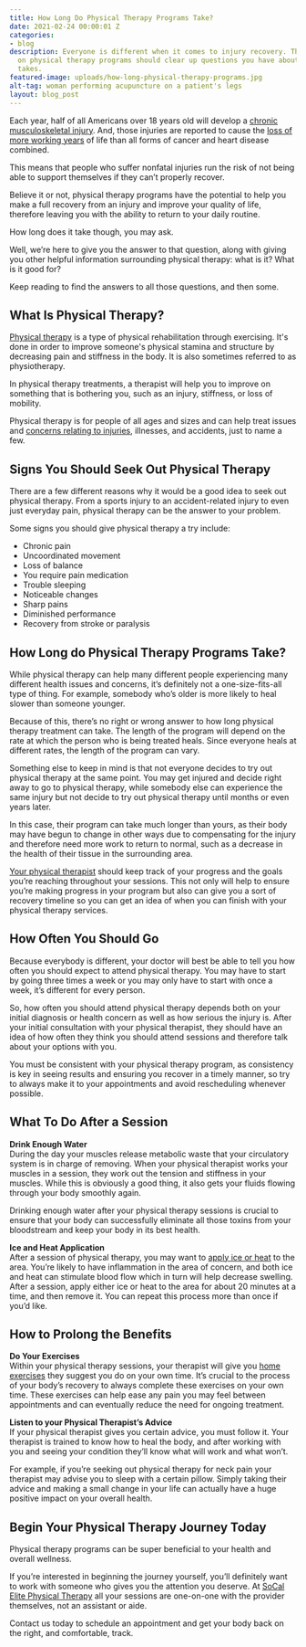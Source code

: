 ```yaml
---
title: How Long Do Physical Therapy Programs Take?
date: 2021-02-24 00:00:01 Z
categories:
- blog
description: Everyone is different when it comes to injury recovery. This article
  on physical therapy programs should clear up questions you have about how long it
  takes.
featured-image: uploads/how-long-physical-therapy-programs.jpg
alt-tag: woman performing acupuncture on a patient's legs
layout: blog_post
---
```


Each year, half of all Americans over 18 years old will develop a [chronic musculoskeletal injury](https://www.boneandjointburden.org/slide-sets). And, those injuries are reported to cause the [loss of more working years](https://www.ncbi.nlm.nih.gov/books/NBK217483/) of life than all forms of cancer and heart disease combined.

This means that people who suffer nonfatal injuries run the risk of not being able to support themselves if they can’t properly recover.

Believe it or not, physical therapy programs have the potential to help you make a full recovery from an injury and improve your quality of life, therefore leaving you with the ability to return to your daily routine.

How long does it take though, you may ask.

Well, we’re here to give you the answer to that question, along with giving you other helpful information surrounding physical therapy: what is it? What is it good for?

Keep reading to find the answers to all those questions, and then some.

## What Is Physical Therapy?

[Physical therapy](https://www.medicinenet.com/physical_therapy/definition.htm) is a type of physical rehabilitation through exercising. It's done in order to improve someone's physical stamina and structure by decreasing pain and stiffness in the body. It is also sometimes referred to as physiotherapy.

In physical therapy treatments, a therapist will help you to improve on something that is bothering you, such as an injury, stiffness, or loss of mobility.

Physical therapy is for people of all ages and sizes and can help treat issues and [concerns relating to injuries](/blog/recover-faster-live-stronger-6-reasons-why-physical-therapy-is-essential-after-an-injury), illnesses, and accidents, just to name a few.

## Signs You Should Seek Out Physical Therapy

There are a few different reasons why it would be a good idea to seek out physical therapy. From a sports injury to an accident-related injury to even just everyday pain, physical therapy can be the answer to your problem.

Some signs you should give physical therapy a try include:

- Chronic pain
- Uncoordinated movement
- Loss of balance
- You require pain medication
- Trouble sleeping
- Noticeable changes
- Sharp pains
- Diminished performance
- Recovery from stroke or paralysis

## How Long do Physical Therapy Programs Take?

While physical therapy can help many different people experiencing many different health issues and concerns, it’s definitely not a one-size-fits-all type of thing. For example, somebody who’s older is more likely to heal slower than someone younger.

Because of this, there’s no right or wrong answer to how long physical therapy treatment can take. The length of the program will depend on the rate at which the person who is being treated heals. Since everyone heals at different rates, the length of the program can vary.

Something else to keep in mind is that not everyone decides to try out physical therapy at the same point. You may get injured and decide right away to go to physical therapy, while somebody else can experience the same injury but not decide to try out physical therapy until months or even years later.

In this case, their program can take much longer than yours, as their body may have begun to change in other ways due to compensating for the injury and therefore need more work to return to normal, such as a decrease in the health of their tissue in the surrounding area.

[Your physical therapist](/blog/how-to-choose-physical-therapist-orange-county) should keep track of your progress and the goals you’re reaching throughout your sessions. This not only will help to ensure you’re making progress in your program but also can give you a sort of recovery timeline so you can get an idea of when you can finish with your physical therapy services.

## How Often You Should Go

Because everybody is different, your doctor will best be able to tell you how often you should expect to attend physical therapy. You may have to start by going three times a week or you may only have to start with once a week, it’s different for every person.

So, how often you should attend physical therapy depends both on your initial diagnosis or health concern as well as how serious the injury is. After your initial consultation with your physical therapist, they should have an idea of how often they think you should attend sessions and therefore talk about your options with you.

You must be consistent with your physical therapy program, as consistency is key in seeing results and ensuring you recover in a timely manner, so try to always make it to your appointments and avoid rescheduling whenever possible.

## What To Do After a Session

**Drink Enough Water**  
During the day your muscles release metabolic waste that your circulatory system is in charge of removing. When your physical therapist works your muscles in a session, they work out the tension and stiffness in your muscles. While this is obviously a good thing, it also gets your fluids flowing through your body smoothly again.

Drinking enough water after your physical therapy sessions is crucial to ensure that your body can successfully eliminate all those toxins from your bloodstream and keep your body in its best health.

**Ice and Heat Application**  
After a session of physical therapy, you may want to [apply ice or heat](https://www.verywellhealth.com/physical-therapy-a2-2549751) to the area. You’re likely to have inflammation in the area of concern, and both ice and heat can stimulate blood flow which in turn will help decrease swelling. After a session, apply either ice or heat to the area for about 20 minutes at a time, and then remove it. You can repeat this process more than once if you’d like.

## How to Prolong the Benefits

**Do Your Exercises**  
Within your physical therapy sessions, your therapist will give you [home exercises](https://www.verywellhealth.com/how-long-will-my-physical-therapy-take-2696671) they suggest you do on your own time. It’s crucial to the process of your body’s recovery to always complete these exercises on your own time. These exercises can help ease any pain you may feel between appointments and can eventually reduce the need for ongoing treatment.

**Listen to your Physical Therapist’s Advice**  
If your physical therapist gives you certain advice, you must follow it. Your therapist is trained to know how to heal the body, and after working with you and seeing your condition they’ll know what will work and what won’t.

For example, if you’re seeking out physical therapy for neck pain your therapist may advise you to sleep with a certain pillow. Simply taking their advice and making a small change in your life can actually have a huge positive impact on your overall health.

## Begin Your Physical Therapy Journey Today

Physical therapy programs can be super beneficial to your health and overall wellness.

If you’re interested in beginning the journey yourself, you’ll definitely want to work with someone who gives you the attention you deserve. At [SoCal Elite Physical Therapy](/) all your sessions are one-on-one with the provider themselves, not an assistant or aide.

Contact us today to schedule an appointment and get your body back on the right, and comfortable, track.

